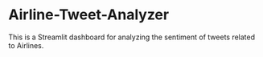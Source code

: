 # Airline-Tweet-Analyzer
This is a Streamlit dashboard for analyzing the sentiment of tweets related to Airlines.

